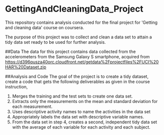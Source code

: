 # GettingAndCleaningData_Project
This repository contains analysis conducted for the final project for 'Getting and cleaning data' course on coursera.

The purpose of this project was to collect and clean a data set to attain a tidy data set ready to be used for further analysis. 

##Data
The data for this project contains data collected from the accelerometers from the Samsung Galaxy S smartphone, acquired from
https://d396qusza40orc.cloudfront.net/getdata%2Fprojectfiles%2FUCI%20HAR%20Dataset.zip

##Analysis and Code
The goal of the project is to create a tidy dataset, create a code that gets the following deliverables as given in the course instruction, 

1) Merges the training and the test sets to create one data set.
2) Extracts only the measurements on the mean and standard deviation for each measurement.
3) Uses descriptive activity names to name the activities in the data set
4) Appropriately labels the data set with descriptive variable names.
5) From the data set in step 4, creates a second, independent tidy data set with the average of each variable for each activity and each subject.


